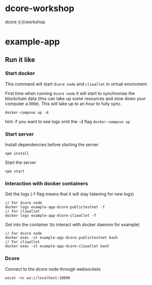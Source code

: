# dcore-workshop
dcore 🇰🇷workshop


# example-app
## Run it like
### Start docker
This command will start `dcore node` and `cliwallet` in virtual enviroment

First time when running `dcore node` it will start to synchronise the blockchain data (this can take up some resources and slow down your computer a little). This will take up to an hour to fully sync.
```
docker-compose up -d
```
hint: if you want to see logs omit the -d flag `docker-compose up`

### Start server
Install dependencies before starting the server
```
npm install
```
Start the server
```
npm start
```


### Interaction with docker containers
Get the logs (-f flag means that it will stay listening for new logs)
```
// For dcore node
docker logs example-app-dcore-publictestnet -f
// For cliwallet
docker logs example-app-dcore-cliwallet -f
```

Get into the container (to interact with docker daemon for example)
```
// For dcore node
docker exec -it example-app-dcore-publictestnet bash
// For cliwallet
docker exec -it example-app-dcore-cliwallet bash
```

### Dcore
Connect to the dcore node through websockets
```
wscat -nc ws://localhost:18090
```